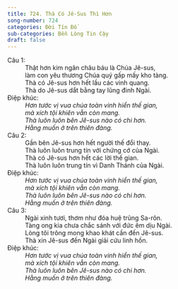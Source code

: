 ```yaml
---
title: 724. Thà Có Jê-Sus Thì Hơn
song-number: 724
categories: Đời Tín Đồ
sub-categories: Bền Lòng Tin Cậy
draft: false
---
```

<dl><dt>Câu 1:</dt><dd data-verse="1">Thật hơn kim ngân châu báu là Chúa Jê-sus, <br/>làm con yêu thương Chúa quý gấp mấy kho tàng. <br/>Thà có Jê-sus hơn hết lầu các vinh quang. <br/>Thà do Jê-sus dắt bằng tay lũng đinh Ngài. </dd><dt>Điệp khúc:</dt><dd data-chorus="1"><em>Hơn tước vị vua chúa toàn vinh hiển thế gian, <br/>mà xích tội khiên vẫn còn mang. <br/>Thà luôn luôn bên Jê-sus nào có chi hơn. <br/>Hằng muốn ở trên thiên đàng. </em></dd><dt>Câu 2:</dt><dd data-verse="2">Gần bên Jê-sus hơn hết người thế đổi thay. <br/>Thà luôn luôn trung tín với chứng cớ của Ngài. <br/>Thà có Jê-sus hơn hết các lời thế gian. <br/>Thà luôn luôn trung tín vì Danh Thánh của Ngài. </dd><dt>Điệp khúc:</dt><dd data-chorus="1"><em>Hơn tước vị vua chúa toàn vinh hiển thế gian, <br/>mà xích tội khiên vẫn còn mang. <br/>Thà luôn luôn bên Jê-sus nào có chi hơn. <br/>Hằng muốn ở trên thiên đàng. </em></dd><dt>Câu 3:</dt><dd data-verse="3">Ngài xinh tươi, thơm như đóa huệ trũng Sa-rôn. <br/>Tàng ong kia chưa chắc sánh với đức êm dịu Ngài. <br/>Lòng tôi trông mong khao khát cần đến Jê-sus. <br/>Thà xin Jê-sus đến Ngài giải cứu linh hồn. </dd><dt>Điệp khúc:</dt><dd data-chorus="1"><em>Hơn tước vị vua chúa toàn vinh hiển thế gian, <br/>mà xích tội khiên vẫn còn mang. <br/>Thà luôn luôn bên Jê-sus nào có chi hơn. <br/>Hằng muốn ở trên thiên đàng. </em></dd></dl>